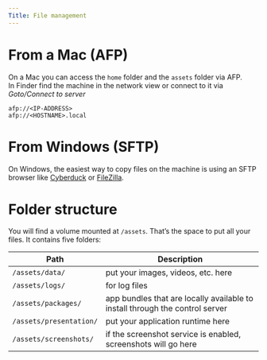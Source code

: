 ```yaml
---
Title: File management
---
```


# From a Mac (AFP)

On a Mac you can access the `home` folder and the `assets` folder via AFP.  
In Finder find the machine in the network view or connect to it via *Goto/Connect to server*

```
afp://<IP-ADDRESS>
afp://<HOSTNAME>.local
```

# From Windows (SFTP)

On Windows, the easiest way to copy files on the machine is using an SFTP browser like [Cyberduck](https://cyberduck.io/) or [FileZilla](https://filezilla-project.org/).

# Folder structure

You will find a volume mounted at `/assets`. That’s the space to put all your files. It contains five folders:

| Path                    | Description                                                                  |
| ----------------------- | ---------------------------------------------------------------------------- |
| `/assets/data/`         | put your images, videos, etc. here                                           |
| `/assets/logs/`         | for log files                                                                |
| `/assets/packages/`     | app bundles that are locally available to install through the control server |
| `/assets/presentation/` | put your application runtime here                                            |
| `/assets/screenshots/`  | if the screenshot service is enabled, screenshots will go here               |